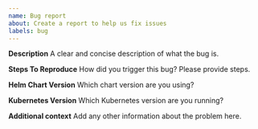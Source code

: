 ```yaml
---
name: Bug report
about: Create a report to help us fix issues
labels: bug
---
```


**Description**
A clear and concise description of what the bug is.

**Steps To Reproduce**
How did you trigger this bug? Please provide steps.

**Helm Chart Version**
Which chart version are you using?

**Kubernetes Version**
Which Kubernetes version are you running?

**Additional context**
Add any other information about the problem here.
